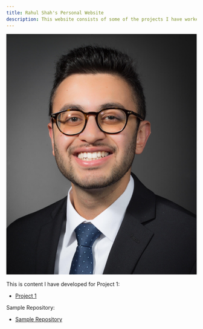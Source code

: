 ```yaml
---
title: Rahul Shah's Personal Website
description: This website consists of some of the projects I have worked on.
---
```


![Rahul Shah](/pics/rahulshah.jpg)

This is content I have developed for Project 1:
- [Project 1](/Project1/index.md)

Sample Repository: 
- [Sample Repository](https://github.com/ghrahulshah/sample)
